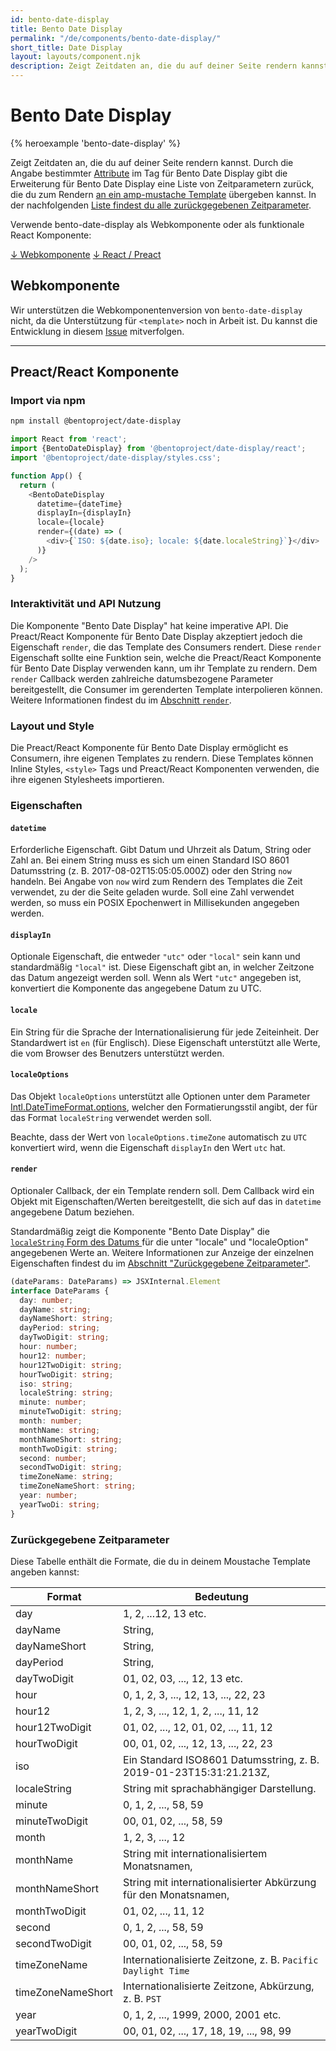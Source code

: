 ```yaml
---
id: bento-date-display
title: Bento Date Display
permalink: "/de/components/bento-date-display/"
short_title: Date Display
layout: layouts/component.njk
description: Zeigt Zeitdaten an, die du auf deiner Seite rendern kannst.
---
```


# Bento Date Display

{% heroexample 'bento-date-display' %}

Zeigt Zeitdaten an, die du auf deiner Seite rendern kannst. Durch die Angabe bestimmter [Attribute](#attributes) im Tag für Bento Date Display gibt die Erweiterung für Bento Date Display eine Liste von Zeitparametern zurück, die du zum Rendern [an ein amp-mustache Template](../../amp-mustache/amp-mustache.md) übergeben kannst. In der nachfolgenden [Liste findest du alle zurückgegebenen Zeitparameter](#returned-time-parameters).

<div class="bd-usage bd-card bd-card--light-sea-green">   <p>Verwende bento-date-display als Webkomponente oder als funktionale React Komponente:</p>   <a class="bd-button" href="#web-component">↓ Webkomponente</a>   <a class="bd-button" href="#preact%2Freact-component">↓ React / Preact</a>
</div>

## Webkomponente

Wir unterstützen die Webkomponentenversion von `bento-date-display` nicht, da die Unterstützung für `<template>` noch in Arbeit ist. Du kannst die Entwicklung in diesem [Issue](https://go.amp.dev/issue/36619) mitverfolgen.

<!--
An older version of this file contains the removed section, though it's incorrect:

https://github.com/ampproject/amphtml/blob/422d171e87571c4d125a2bf956e78e92444c10e8/extensions/amp-date-display/1.0/README.md
-->

---

## Preact/React Komponente

### Import via npm

```bash
npm install @bentoproject/date-display
```

```javascript
import React from 'react';
import {BentoDateDisplay} from '@bentoproject/date-display/react';
import '@bentoproject/date-display/styles.css';

function App() {
  return (
    <BentoDateDisplay
      datetime={dateTime}
      displayIn={displayIn}
      locale={locale}
      render={(date) => (
        <div>{`ISO: ${date.iso}; locale: ${date.localeString}`}</div>
      )}
    />
  );
}
```

### Interaktivität und API Nutzung

Die Komponente "Bento Date Display" hat keine imperative API. Die Preact/React Komponente für Bento Date Display akzeptiert jedoch die Eigenschaft `render`, die das Template des Consumers rendert. Diese `render` Eigenschaft sollte eine Funktion sein, welche die Preact/React Komponente für Bento Date Display verwenden kann, um ihr Template zu rendern. Dem `render` Callback werden zahlreiche datumsbezogene Parameter bereitgestellt, die Consumer im gerenderten Template interpolieren können. Weitere Informationen findest du im <a href="#render" data-md-type="link">Abschnitt `render`</a>.

### Layout und Style

Die Preact/React Komponente für Bento Date Display ermöglicht es Consumern, ihre eigenen Templates zu rendern. Diese Templates können Inline Styles, `<style>` Tags und Preact/React Komponenten verwenden, die ihre eigenen Stylesheets importieren.

### Eigenschaften

#### `datetime`

Erforderliche Eigenschaft. Gibt Datum und Uhrzeit als Datum, String oder Zahl an. Bei einem String muss es sich um einen Standard ISO 8601 Datumsstring (z. B. 2017-08-02T15:05:05.000Z) oder den String `now` handeln. Bei Angabe von `now` wird zum Rendern des Templates die Zeit verwendet, zu der die Seite geladen wurde. Soll eine Zahl verwendet werden, so muss ein POSIX Epochenwert in Millisekunden angegeben werden.

#### `displayIn`

Optionale Eigenschaft, die entweder `"utc"` oder `"local"` sein kann und standardmäßig `"local"` ist. Diese Eigenschaft gibt an, in welcher Zeitzone das Datum angezeigt werden soll. Wenn als Wert `"utc"` angegeben ist, konvertiert die Komponente das angegebene Datum zu UTC.

#### `locale`

Ein String für die Sprache der Internationalisierung für jede Zeiteinheit. Der Standardwert ist `en` (für Englisch). Diese Eigenschaft unterstützt alle Werte, die vom Browser des Benutzers unterstützt werden.

#### `localeOptions`

Das Objekt `localeOptions` unterstützt alle Optionen unter dem Parameter [Intl.DateTimeFormat.options](https://developer.mozilla.org/en-US/docs/Web/JavaScript/Reference/Global_Objects/Intl/DateTimeFormat/DateTimeFormat#parameters), welcher den Formatierungsstil angibt, der für das Format `localeString` verwendet werden soll.

Beachte, dass der Wert von `localeOptions.timeZone` automatisch zu `UTC` konvertiert wird, wenn die Eigenschaft `displayIn` den Wert `utc` hat.

#### `render`

Optionaler Callback, der ein Template rendern soll. Dem Callback wird ein Objekt mit Eigenschaften/Werten bereitgestellt, die sich auf das in `datetime` angegebene Datum beziehen.

Standardmäßig zeigt die Komponente "Bento Date Display" die [`localeString` Form des Datums ](https://developer.mozilla.org/en-US/docs/Web/JavaScript/Reference/Global_Objects/Date/toLocaleString) für die unter "locale" und "localeOption" angegebenen Werte an. Weitere Informationen zur Anzeige der einzelnen Eigenschaften findest du im [Abschnitt "Zurückgegebene Zeitparameter"](#returned-time-parameters).

```typescript
(dateParams: DateParams) => JSXInternal.Element
interface DateParams {
  day: number;
  dayName: string;
  dayNameShort: string;
  dayPeriod: string;
  dayTwoDigit: string;
  hour: number;
  hour12: number;
  hour12TwoDigit: string;
  hourTwoDigit: string;
  iso: string;
  localeString: string;
  minute: number;
  minuteTwoDigit: string;
  month: number;
  monthName: string;
  monthNameShort: string;
  monthTwoDigit: string;
  second: number;
  secondTwoDigit: string;
  timeZoneName: string;
  timeZoneNameShort: string;
  year: number;
  yearTwoDi: string;
}
```

### Zurückgegebene Zeitparameter

Diese Tabelle enthält die Formate, die du in deinem Moustache Template angeben kannst:

Format | Bedeutung
--- | ---
day | 1, 2, ...12, 13 etc.
dayName | String,
dayNameShort | String,
dayPeriod | String,
dayTwoDigit | 01, 02, 03, ..., 12, 13 etc.
hour | 0, 1, 2, 3, ..., 12, 13, ..., 22, 23
hour12 | 1, 2, 3, ..., 12, 1, 2, ..., 11, 12
hour12TwoDigit | 01, 02, ..., 12, 01, 02, ..., 11, 12
hourTwoDigit | 00, 01, 02, ..., 12, 13, ..., 22, 23
iso | Ein Standard ISO8601 Datumsstring, z. B. 2019-01-23T15:31:21.213Z,
localeString | String mit sprachabhängiger Darstellung.
minute | 0, 1, 2, ..., 58, 59
minuteTwoDigit | 00, 01, 02, ..., 58, 59
month | 1, 2, 3, ..., 12
monthName | String mit internationalisiertem Monatsnamen,
monthNameShort | String mit internationalisierter Abkürzung für den Monatsnamen,
monthTwoDigit | 01, 02, ..., 11, 12
second | 0, 1, 2, ..., 58, 59
secondTwoDigit | 00, 01, 02, ..., 58, 59
timeZoneName | Internationalisierte Zeitzone, z. B. `Pacific Daylight Time`
timeZoneNameShort | Internationalisierte Zeitzone, Abkürzung, z. B. `PST`
year | 0, 1, 2, ..., 1999, 2000, 2001 etc.
yearTwoDigit | 00, 01, 02, ..., 17, 18, 19, ..., 98, 99
